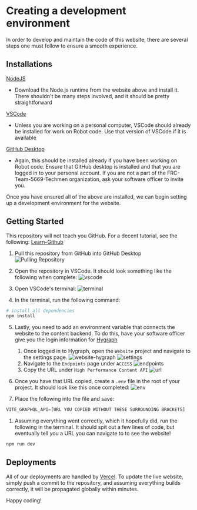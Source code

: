 # Creating a development environment
In order to develop and maintain the code of this website, there are several steps one must follow to ensure a smooth experience.

## Installations
[NodeJS](https://nodejs.org/en)
- Download the Node.js runtime from the website above and install it. There shouldn't be many steps involved, and it should be pretty straightforward

[VSCode](https://code.visualstudio.com/)
- Unless you are working on a personal computer, VSCode should already be installed for work on Robot code. Use that version of VSCode if it is available

[GitHub Desktop](https://desktop.github.com/download/)
- Again, this should be installed already if you have been working on Robot code. Ensure that GitHub desktop is installed and that you are logged in to your personal account. If you are not a part of the FRC-Team-5669-Techmen organization, ask your software officer to invite you.

Once you have ensured all of the above are installed, we can begin setting up a development environment for the website.

## Getting Started
This repository will not teach you GitHub. For a decent tutorial, see the following: [Learn-Github](https://github.com/FRC-Team-5669-Techmen/Learn-GitHub)

1. Pull this repository from GitHub into GitHub Desktop
![Pulling Repository](https://github.com/FRC-Team-5669-Techmen/5669-website/static/github-desktop.png)

2. Open the repository in VSCode. It should look something like the following when complete:
![vscode](https://github.com/FRC-Team-5669-Techmen/5669-website/static/vscode.png)

3. Open VSCode's terminal:
![terminal](https://github.com/FRC-Team-5669-Techmen/5669-website/static/terminal.png)

4. In the terminal, run the following command:
```bash
# install all dependencies
npm install
```

5. Lastly, you need to add an environment variable that connects the website to the content backend. To do this, have your software officer give you the login information for [Hygraph](https://github.com/FRC-Team-5669-Techmen/5669-website/HOSTING.md) 
    1. Once logged in to Hygraph, open the `Website` project and navigate to the settings page.
![website-hygraph](https://github.com/FRC-Team-5669-Techmen/5669-website/static/hygraph-website-page.png)
![settings](https://github.com/FRC-Team-5669-Techmen/5669-website/static/settings.png)
    2. Navigate to the `Endpoints` page under `ACCESS`
![endpoints](https://github.com/FRC-Team-5669-Techmen/5669-website/static/endpoints.png)
    3. Copy the URL under `High Performance Content API`
![url](https://github.com/FRC-Team-5669-Techmen/5669-website/static/api-url.png)

6. Once you have that URL copied, create a `.env` file in the root of your project. It should look like this once completed:
![env](https://github.com/FRC-Team-5669-Techmen/5669-website/static/env.png)

7. Place the following into the file and save:
```js
VITE_GRAPHQL_API=[URL YOU COPIED WITHOUT THESE SURROUNDING BRACKETS]
```

1. Assuming everything went correctly, which it hopefully did, run the following in the terminal. It should spit out a few lines of code, but eventually tell you a URL you can navigate to to see the website!

```bash
npm run dev
```

## Deployments
All of our deployments are handled by [Vercel](https://github.com/FRC-Team-5669-Techmen/5669-website/HOSTING.md).
To update the live website, simply push a commit to the repository, and assuming everything builds correctly, it will be propagated globally within minutes.

Happy coding!
